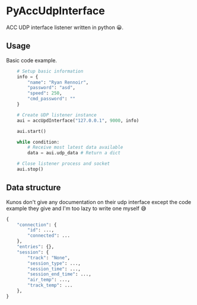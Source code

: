# PyAccUdpInterface

ACC UDP interface listener written in python 😀.

## Usage

Basic code example.

```py
    # Setup basic information
    info = {
        "name": "Ryan Rennoir",
        "password": "asd",
        "speed": 250,
        "cmd_password": ""
    }

    # Create UDP listener instance
    aui = accUpdInterface("127.0.0.1", 9000, info)

    aui.start()

    while condition:
        # Receive most latest data available
        data = aui.udp_data # Return a dict

    # Close listener process and socket
    aui.stop()
```

## Data structure

Kunos don't give any documentation on their udp interface except the code example they give and I'm too lazy to write one myself 😅

```py
{
    "connection": {
        "id": ...,
        "connected": ...
    },
    "entries": {},
    "session": {
        "track": "None",
        "session_type": ...,
        "session_time": ...,
        "session_end_time": ...,
        "air_temp": ...,
        "track_temp": ...
    },
}
```